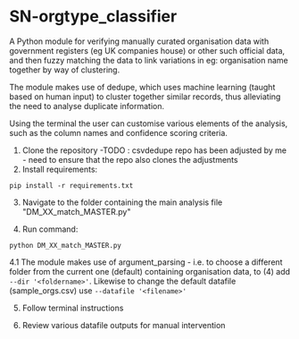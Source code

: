 # SN-orgtype_classifier

A Python module for verifying manually curated organisation data with government registers (eg UK companies house) or other such official data, 
and then fuzzy matching the data to link variations in eg: organisation name together by way of clustering.

The module makes use of dedupe, which uses machine learning (taught based on human input) to cluster together similar records, thus alleviating the need to analyse duplicate information.

Using the terminal the user can customise various elements of the analysis, such as the column names and confidence scoring criteria.

1. Clone the repository
-TODO : csvdedupe repo has been adjusted by me - need to ensure that the repo also clones the adjustments
2. Install requirements:

```
pip install -r requirements.txt
```

3. Navigate to the folder containing the main analysis file "DM_XX_match_MASTER.py"

4. Run command:
```
python DM_XX_match_MASTER.py
```

4.1 The module makes use of argument_parsing - i.e. to choose a different folder from the current one (default) containing organisation data, to (4) add `--dir '<foldername>'`. Likewise to change the default datafile (sample_orgs.csv) use `--datafile '<filename>'`

5. Follow terminal instructions 

6. Review various datafile outputs for manual intervention